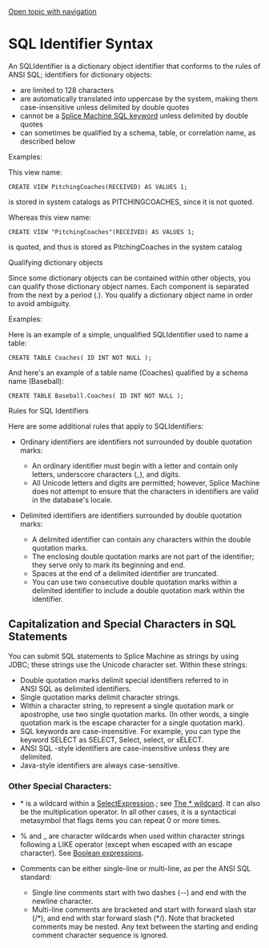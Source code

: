 [Open topic with navigation](../../../index.html#Shared/SQLReference/Identifiers/IdentifierSyntax.html)

[]()SQL Identifier Syntax
=========================

An SQLIdentifier is a dictionary object identifier that conforms to the rules of ANSI SQL; identifiers for dictionary objects:

-   are limited to 128 characters
-   are automatically translated into uppercase by the system, making them case-insensitive unless delimited by double quotes
-   cannot be a [Splice Machine SQL keyword](../ReservedWords/SQLReservedWords.html) unless delimited by double quotes
-   can sometimes be qualified by a schema, table, or correlation name, as described below

Examples:

This view name:

``` Example
CREATE VIEW PitchingCoaches(RECEIVED) AS VALUES 1;
```

is stored in system catalogs as <span class="CodeFont">PITCHINGCOACHES</span>, since it is not quoted.

Whereas this view name:

``` Example
CREATE VIEW "PitchingCoaches"(RECEIVED) AS VALUES 1;
```

is quoted, and thus is stored as <span class="CodeFont">PitchingCoaches</span> in the system catalog

Qualifying dictionary objects

Since some dictionary objects can be contained within other objects, you can qualify those dictionary object names. Each component is separated from the next by a period (<span class="CodeFont">.</span>). You qualify a dictionary object name in order to avoid ambiguity.

Examples:

Here is an example of a simple, unqualified SQLIdentifier used to name a table:

``` Example
CREATE TABLE Coaches( ID INT NOT NULL );
```

And here's an example of a table name (<span class="CodeFont">Coaches</span>) qualified by a schema name (<span class="CodeFont">Baseball</span>):

``` Example
CREATE TABLE Baseball.Coaches( ID INT NOT NULL );
```

<a href="" id="SQL92Rules"></a>Rules for SQL Identifiers

Here are some additional rules that apply to SQLIdentifiers:

-   Ordinary identifiers are identifiers not surrounded by double quotation marks:

    -   An ordinary identifier must begin with a letter and contain only letters, underscore characters (<span class="CodeFont">\_</span>), and digits.
    -   All Unicode letters and digits are permitted; however, Splice Machine does not attempt to ensure that the characters in identifiers are valid in the database's locale.
-   Delimited identifiers are identifiers surrounded by double quotation marks:

    -   A delimited identifier can contain any characters within the double quotation marks.
    -   The enclosing double quotation marks are not part of the identifier; they serve only to mark its beginning and end.
    -   Spaces at the end of a delimited identifier are truncated.
    -   You can use two consecutive double quotation marks within a delimited identifier to include a double quotation mark within the identifier.

[]()[]()Capitalization and Special Characters in SQL Statements
---------------------------------------------------------------

You can submit SQL statements to Splice Machine as strings by using JDBC; these strings use the Unicode character set. Within these strings:

-   Double quotation marks delimit special identifiers referred to in ANSI SQL as <span class="ItalicFont">delimited identifiers</span>.
-   Single quotation marks delimit character strings.
-   Within a character string, to represent a single quotation mark or apostrophe, use two single quotation marks. (In other words, a single quotation mark is the escape character for a single quotation mark).
-   SQL keywords are case-insensitive. For example, you can type the keyword <span class="CodeFont">SELECT</span> as <span class="CodeFont">SELECT</span>, <span class="CodeFont">Select</span>, <span class="CodeFont">select</span>, or <span class="CodeFont">sELECT</span>.
-   ANSI SQL -style identifiers are case-insensitive unless they are delimited.
-   Java-style identifiers are always case-sensitive.

### Other Special Characters:

-   <span class="CodeFont">\*</span> is a wildcard within a <span class="ItalicFont">[SelectExpression](../Expressions/Select.html).</span>; see [The \* wildcard](../Expressions/Select.html#StarWildcard). It can also be the multiplication operator. In all other cases, it is a syntactical metasymbol that flags items you can repeat 0 or more times.
-   <span class="CodeFont">%</span> and <span class="CodeFont">\_</span> are character wildcards when used within character strings following a <span class="CodeFont">LIKE</span> operator (except when escaped with an escape character). See [Boolean expressions](../Expressions/BooleanExpressions.html).
-   Comments can be either single-line or multi-line, as per the ANSI SQL standard:

    -   Single line comments start with two dashes (<span class="CodeFont">--</span>) and end with the newline character.
    -   Multi-line comments are bracketed and start with forward slash star (<span class="CodeFont">/\*</span>), and end with star forward slash (<span class="CodeFont">\*/</span>). Note that bracketed comments may be nested. Any text between the starting and ending comment character sequence is ignored.

 


